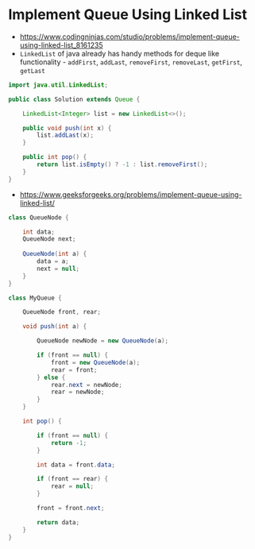 # Implement Queue Using Linked List

- https://www.codingninjas.com/studio/problems/implement-queue-using-linked-list_8161235
- `LinkedList` of java already has handy methods for deque like functionality - `addFirst`, `addLast`, `removeFirst`, `removeLast`, `getFirst`, `getLast`

```java
import java.util.LinkedList;

public class Solution extends Queue {

    LinkedList<Integer> list = new LinkedList<>();

    public void push(int x) {
        list.addLast(x);
    }

    public int pop() {
        return list.isEmpty() ? -1 : list.removeFirst();
    }
}
```

- https://www.geeksforgeeks.org/problems/implement-queue-using-linked-list/

```java
class QueueNode {

    int data;
    QueueNode next;
    
    QueueNode(int a) {
        data = a;
        next = null;
    }
}

class MyQueue {

    QueueNode front, rear;

    void push(int a) {

        QueueNode newNode = new QueueNode(a);

        if (front == null) {
            front = new QueueNode(a);
            rear = front;
        } else {
            rear.next = newNode;
            rear = newNode;
        }
    }

    int pop() {

        if (front == null) {
            return -1;
        }

        int data = front.data;

        if (front == rear) {
            rear = null;
        }

        front = front.next;

        return data;
    }
}
```
